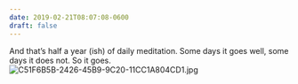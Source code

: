 ```yaml
---
date: 2019-02-21T08:07:08-0600
draft: false
---
```




And that’s half a year (ish) of daily meditation. Some days it goes well, some days it does not. So it goes. ![C51F6B5B-2426-45B9-9C20-11CC1A804CD1.jpg](http://ianwhitney.micro.blog/uploads/2019/d3ffb2c975.jpg)



